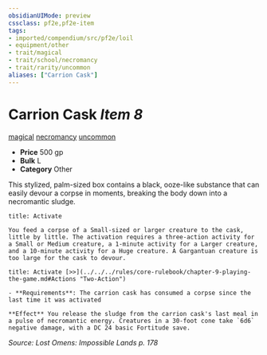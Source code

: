 ```yaml
---
obsidianUIMode: preview
cssclass: pf2e,pf2e-item
tags:
- imported/compendium/src/pf2e/loil
- equipment/other
- trait/magical
- trait/school/necromancy
- trait/rarity/uncommon
aliases: ["Carrion Cask"]
---
```

# Carrion Cask *Item 8*  
[magical](magical.md)  [necromancy](necromancy.md)  [uncommon](uncommon.md)  

- **Price** 500 gp
- **Bulk** L
- **Category** Other

This stylized, palm-sized box contains a black, ooze-like substance that can easily devour a corpse in moments, breaking the body down into a necromantic sludge.

```ad-embed-ability
title: Activate

You feed a corpse of a Small-sized or larger creature to the cask, little by little. The activation requires a three-action activity for a Small or Medium creature, a 1-minute activity for a Larger creature, and a 10-minute activity for a Huge creature. A Gargantuan creature is too large for the cask to devour.
```

```ad-embed-ability
title: Activate [>>](../../../rules/core-rulebook/chapter-9-playing-the-game.md#Actions "Two-Action")

- **Requirements**: The carrion cask has consumed a corpse since the last time it was activated

**Effect** You release the sludge from the carrion cask's last meal in a pulse of necromantic energy. Creatures in a 30-foot cone take `6d6` negative damage, with a DC 24 basic Fortitude save.
```

*Source: Lost Omens: Impossible Lands p. 178*
